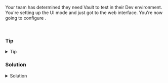 Your team has determined they need Vault to test in their Dev environment. You're setting up the UI mode and just got to the web interface. You're now going to configure . 



<br>

### Tip

<details>
<summary>Tip</summary>

[Getting started with the UI](https://developer.hashicorp.com/vault/tutorials/getting-started-ui/getting-started-ui)

</details>

### Solution
<details>
<summary>Solution</summary>

Follow along from Step 5 of the above link to continue, or see below.

![raft_storage](/Hashicorp-Labs/003-vault-with-ui/assets/raft_storage.png)

</details>